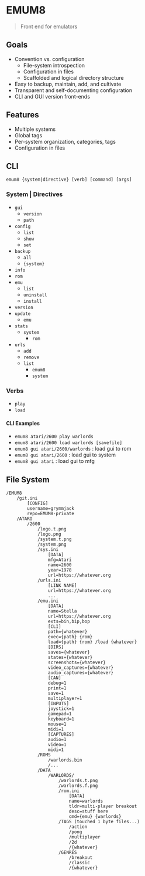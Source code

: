 # EMUM8
> Front end for emulators

## Goals
- Convention vs. configuration
    - File-system introspection
    - Configuration in files
    - Scaffolded and logical directory structure
- Easy to backup, maintain, add, and cultivate
- Transparent and self-documenting configuration
- CLI and GUI version front-ends

## Features
- Multiple systems
- Global tags
- Per-system organization, categories, tags 
- Configuration in files

## CLI
`emum8 {system|directive} [verb] [command] [args]`

### System | Directives
- `gui`
     - `version`
     - `path`
- `config`
    - `list`
    - `show`
    - `set`
- `backup`
    - `all`
    - `{system}`
- `info`
- `rom` 
- `emu`
    - `list`
    - `uninstall`
    - `install`
- `version`
- `update`
    - `emu`
- `stats`
    - `system`
        - `rom`
- `urls`
    - `add`
    - `remove`
    - `list`
        - `emum8`
        - `system`

### Verbs
- `play`
- `load`

#### CLI Examples
- `emum8 atari/2600 play warlords`
- `emum8 atari/2600 load warlords [savefile]`
- `emum8 gui atari/2600/warlords` : load gui to rom
- `emum8 gui atari/2600` : load gui to system
- `emum8 gui atari` : load gui to mfg


## File System
```
/EMUM8
    /git.ini
        [CONFIG]
        username=grymmjack
        repo=EMUM8-private
    /ATARI
        /2600
            /logo.t.png
            /logo.png
            /system.t.png
            /system.png
            /sys.ini
                [DATA]
                mfg=Atari
                name=2600
                year=1978
                url=https://whatever.org
            /urls.ini
                [LINK NAME]
                url=https://whatever.org
                ...
            /emu.ini
                [DATA]
                name=Stella
                url=https://whatever.org
                exts=bin,bip,bop
                [CLI]
                path={whatever}
                exec={path} {rom}
                load={path} {rom} /load {whatever}
                [DIRS]
                saves={whatever}
                states={whatever}
                screenshots={whatever}
                video_captures={whatever}
                audio_captures={whatever}
                [CAN]
                debug=1
                print=1
                save=1
                multiplayer=1
                [INPUTS]
                joystick=1
                gamepad=1
                keyboard=1
                mouse=1
                midi=1
                [CAPTURES]
                audio=1
                video=1
                midi=1
            /ROMS
                /warlords.bin
                /...
            /DATA
                /WARLORDS/
                    /warlords.t.png
                    /warlords.f.png
                    /rom.ini
                        [DATA]
                        name=warlords
                        tldr=multi-player breakout
                        desc=stuff here
                        cmd={emu} {warlords}
                    /TAGS (touched 1 byte files...)
                        /action 
                        /pong
                        /multiplayer
                        /2d
                        /{whatever}
                    /GENRES
                        /breakout
                        /classic
                        /{whatever}
```